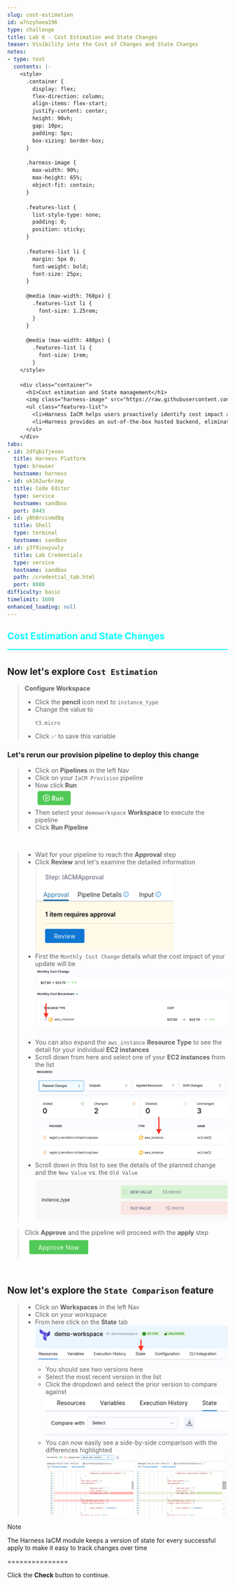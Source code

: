 ```yaml
---
slug: cost-estimation
id: w7nzy5oea196
type: challenge
title: Lab 6 - Cost Estimation and State Changes
teaser: Visibility into the Cost of Changes and State Changes
notes:
- type: text
  contents: |-
    <style>
      .container {
        display: flex;
        flex-direction: column;
        align-items: flex-start;
        justify-content: center;
        height: 90vh;
        gap: 10px;
        padding: 5px;
        box-sizing: border-box;
      }

      .harness-image {
        max-width: 90%;
        max-height: 65%;
        object-fit: contain;
      }

      .features-list {
        list-style-type: none;
        padding: 0;
        position: sticky;
      }

      .features-list li {
        margin: 5px 0;
        font-weight: bold;
        font-size: 25px;
      }

      @media (max-width: 768px) {
        .features-list li {
          font-size: 1.25rem;
        }
      }

      @media (max-width: 480px) {
        .features-list li {
          font-size: 1rem;
        }
    </style>

    <div class="container">
      <h1>Cost estimation and State management</h1>
      <img class="harness-image" src="https://raw.githubusercontent.com/harness-community/field-workshops/harness-se/assets/images/iac_state_management.png">
      <ul class="features-list">
        <li>Harness IaCM helps users proactively identify cost impact associated with resource changes, which prevents unplanned and exorbitant cloud bills.</li>
        <li>Harness provides an out-of-the-box hosted backend, eliminating the need to host state and manage locking mechanism and access control.</li>
      </ul>
    </div>
tabs:
- id: 2dfqbifjexen
  title: Harness Platform
  type: browser
  hostname: harness
- id: uk162ur6rzep
  title: Code Editor
  type: service
  hostname: sandbox
  port: 8443
- id: y8h0rccvmd8q
  title: Shell
  type: terminal
  hostname: sandbox
- id: y3f9iouyuuly
  title: Lab Credentials
  type: service
  hostname: sandbox
  path: /credential_tab.html
  port: 8000
difficulty: basic
timelimit: 1600
enhanced_loading: null
---
```


<style type="text/css" rel="stylesheet">
hr.cyan { background-color: cyan; color: cyan; height: 2px; margin-bottom: -10px; }
h2.cyan { color: cyan; }
</style><h2 class="cyan">Cost Estimation and State Changes</h2>
<hr class="cyan">
<br>

## Now let's explore `Cost Estimation`
> **Configure Workspace**
> - Click the **pencil** icon next to `instance_type`
> - Change the value to <pre>`t3.micro`</pre>
> - Click ✅ to save this variable

### Let's rerun our provision pipeline to deploy this change
> - Click on **Pipelines** in the left Nav
> - Click on your `IaCM Provision` pipeline
> - Now click **Run** \
>     ![](https://raw.githubusercontent.com/harness-community/field-workshops/harness-se/assets/images/pipeline_run.png)
> - Then select your `demoworkspace` **Workspace** to execute the pipeline
> - Click **Run Pipeline**

<br>

> - Wait for your pipeline to reach the **Approval** step
> - Click **Review** and let's examine the detailed information \
>     ![](https://raw.githubusercontent.com/harness-community/field-workshops/harness-se/se-workshop-iacm/assets/images/iacm_pipeline_review.png)
> - First the `Monthly Cost Change` details what the cost impact of your update will be \
>     ![](https://raw.githubusercontent.com/harness-community/field-workshops/harness-se/se-workshop-iacm/assets/images/iacm_cost_change_estimation.png)
> - You can also expand the `aws_instance` **Resource Type** to see the detail for your individual **EC2 instances**
> - Scroll down from here and select one of your **EC2 instances** from the list \
>     ![](https://raw.githubusercontent.com/harness-community/field-workshops/harness-se/se-workshop-iacm/assets/images/iacm_planned_changes.png)
> - Scroll down in this list to see the details of the planned change and the `New Value` vs. the `Old Value` \
>     ![](https://raw.githubusercontent.com/harness-community/field-workshops/harness-se/se-workshop-iacm/assets/images/iacm_instance_type_update.png)

> Click **Approve** and the pipeline will proceed with the **apply** step \
>     ![](https://raw.githubusercontent.com/harness-community/field-workshops/harness-se/se-workshop-iacm/assets/images/iacm_approve.png)

<br>

## Now let's explore the `State Comparison` feature
> - Click on **Workspaces** in the left Nav
> - Click on your workspace
> - From here click on the  **State** tab \
>     ![](https://raw.githubusercontent.com/harness-community/field-workshops/harness-se/se-workshop-iacm/assets/images/iacm_state_tab.png)
>   - You should see two versions here
>   - Select the most recent version in the list
>   - Click the dropdown and select the prior version to compare against \
>       ![](https://raw.githubusercontent.com/harness-community/field-workshops/harness-se/se-workshop-iacm/assets/images/iacm_state_compare_with.png)
>   - You can now easily see a side-by-side comparison with the differences highlighted \
>       ![](https://raw.githubusercontent.com/harness-community/field-workshops/harness-se/se-workshop-iacm/assets/images/iacm_state_compare.png)

> [!NOTE]
> The Harness IaCM module keeps a version of state for every successful apply to make it easy to track changes over time

===============

Click the **Check** button to continue.
